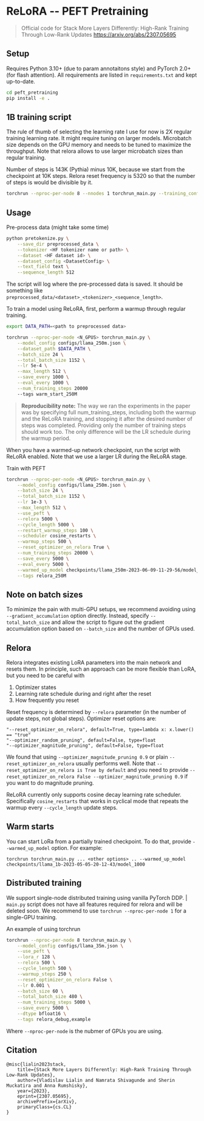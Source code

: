 # ReLoRA -- PEFT Pretraining
> Official code for Stack More Layers Differently: High-Rank Training Through Low-Rank Updates https://arxiv.org/abs/2307.05695

## Setup

Requires Python 3.10+ (due to param annotaitons style) and PyTorch 2.0+ (for flash attention).
All requirements are listed in `requirements.txt` and kept up-to-date.

```bash
cd peft_pretraining
pip install -e .
```

## 1B training script

The rule of thumb of selecting the learning rate I use for now is 2X regular training learning rate.
It might require tuning on larger models.
Microbatch size depends on the GPU memory and needs to be tuned to maximize the throughput.
Note that relora allows to use larger microbatch sizes than regular training.

Number of steps is 143K (Pythia) minus 10K, because we start from the checkpoint at 10K steps.
Relora reset frequency is 5320 so that the number of steps is would be divisible by it.

```bash
torchrun --nproc-per-node 8 --nnodes 1 torchrun_main.py --training_config training_configs/1B_v1.0.yaml
```

## Usage

Pre-process data (might take some time)

```bash
python pretokenize.py \
    --save_dir preprocessed_data \
    --tokenizer <HF tokenizer name or path> \
    --dataset <HF dataset id> \
    --dataset_config <DatasetConfig> \
    --text_field text \
    --sequence_length 512
```

The script will log where the pre-processed data is saved. It should be something like `preprocessed_data/<dataset>_<tokenizer>_<sequence_length>`.

To train a model using ReLoRA, first, perform a warmup through regular training.

```bash
export DATA_PATH=<path to preprocessed data>

torchrun --nproc-per-node <N_GPUS> torchrun_main.py \
    --model_config configs/llama_250m.json \
    --dataset_path $DATA_PATH \
    --batch_size 24 \
    --total_batch_size 1152 \
    --lr 5e-4 \
    --max_length 512 \
    --save_every 1000 \
    --eval_every 1000 \
    --num_training_steps 20000
    --tags warm_start_250M
```

> **Reproducibility note:** The way we ran the experiments in the paper was by specifying full num_training_steps, including both the warmup and the ReLoRA training, and stopping it after the desired number of steps was completed. Providing only the number of training steps should work too. The only difference will be the LR schedule during the warmup period.

When you have a warmed-up network checkpoint, run the script with ReLoRA enabled. Note that we use a larger LR during the ReLoRA stage.

Train with PEFT
```bash
torchrun --nproc-per-node <N_GPUS> torchrun_main.py \
    --model_config configs/llama_250m.json \
    --batch_size 24 \
    --total_batch_size 1152 \
    --lr 1e-3 \
    --max_length 512 \
    --use_peft \
    --relora 5000 \
    --cycle_length 5000 \
    --restart_warmup_steps 100 \
    --scheduler cosine_restarts \
    --warmup_steps 500 \
    --reset_optimizer_on_relora True \
    --num_training_steps 20000 \
    --save_every 5000 \
    --eval_every 5000 \
    --warmed_up_model checkpoints/llama_250m-2023-06-09-11-29-56/model_5000 \
    --tags relora_250M
```



## Note on batch sizes

To minimize the pain with multi-GPU setups, we recommend avoiding using `--gradient_accumulation` option directly. Instead, specify `--total_batch_size` and allow the script to figure out the gradient accumulation option based on `--batch_size` and the number of GPUs used.

## Relora

Relora integrates existing LoRA parameters into the main network and resets them.
In principle, such an approach can be more flexible than LoRA, but you need to be careful with

1. Optimizer states
2. Learning rate schedule during and right after the reset
3. How frequently you reset

Reset frequency is determined by `--relora` parameter (in the number of update steps, not global steps).
Optimizer reset options are: 
```
"--reset_optimizer_on_relora", default=True, type=lambda x: x.lower() == "true"
"--optimizer_random_pruning", default=False, type=float
"--optimizer_magnitude_pruning", default=False, type=float
```

We found that using `--optimizer_magnitude_pruning 0.9` or plain `--reset_optimizer_on_relora` usually performs well.
Note that `--reset_optimizer_on_relora is True by default` and you need to provide `--reset_optimizer_on_relora False --optimizer_magnitude_pruning 0.9` if you want to do magnitude pruning.

ReLoRA currently only supports cosine decay learning rate scheduler.
Specifically `cosine_restarts` that works in cyclical mode that repeats the warmup every `--cycle_length` update steps.

## Warm starts

You can start LoRa from a partially trained checkpoint. To do that, provide `--warmed_up_model` option. For example:

```
torchrun torchrun_main.py ... <other options> .. --warmed_up_model checkpoints/llama_1b-2023-05-05-20-12-43/model_1000
```

## Distributed training

We support single-node distributed training using vanilla PyTorch DDP.
| `main.py` script does not have all features required for relora and will be deleted soon. We recommend to use `torchrun --nproc-per-node 1` for a single-GPU training.

An example of using torchrun
```bash
torchrun --nproc-per-node 8 torchrun_main.py \
    --model_config configs/llama_35m.json \
    --use_peft \
    --lora_r 128 \
    --relora 500 \
    --cycle_length 500 \
    --warmup_steps 250 \
    --reset_optimizer_on_relora False \
    --lr 0.001 \
    --batch_size 60 \
    --total_batch_size 480 \
    --num_training_steps 5000 \
    --save_every 5000 \
    --dtype bfloat16 \
    --tags relora_debug,example
```

Where `--nproc-per-node` is the nubmer of GPUs you are using.

## Citation

```
@misc{lialin2023stack,
    title={Stack More Layers Differently: High-Rank Training Through Low-Rank Updates},
    author={Vladislav Lialin and Namrata Shivagunde and Sherin Muckatira and Anna Rumshisky},
    year={2023},
    eprint={2307.05695},
    archivePrefix={arXiv},
    primaryClass={cs.CL}
}
```
